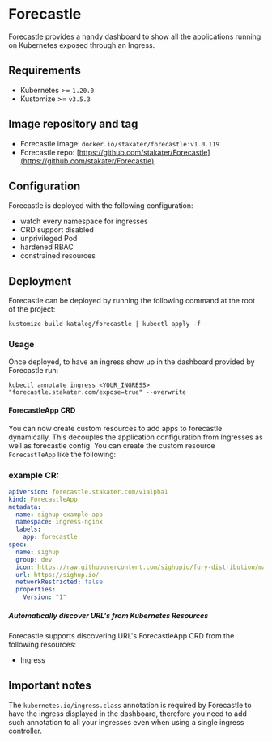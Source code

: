 # Forecastle

<!-- <KFD-DOCS> -->

[Forecastle][forecastle-page] provides a handy dashboard to show all the applications running on Kubernetes exposed through an Ingress.

## Requirements

- Kubernetes >= `1.20.0`
- Kustomize >= `v3.5.3`

## Image repository and tag

- Forecastle image: `docker.io/stakater/forecastle:v1.0.119`
- Forecastle repo: [https://github.com/stakater/Forecastle](https://github.com/stakater/Forecastle)

## Configuration

Forecastle is deployed with the following configuration:

- watch every namespace for ingresses
- CRD support disabled
- unprivileged Pod
- hardened RBAC
- constrained resources

## Deployment

Forecastle can be deployed by running the following command at the root of the project:

```shell
kustomize build katalog/forecastle | kubectl apply -f -
```

### Usage

Once deployed, to have an ingress show up in the dashboard provided by Forecastle run:

```shell
kubectl annotate ingress <YOUR_INGRESS> "forecastle.stakater.com/expose=true" --overwrite
```
#### ForecastleApp CRD

You can now create custom resources to add apps to forecastle dynamically. This decouples the application configuration from Ingresses as well as forecastle config. You can create the custom resource `ForecastleApp` like the following:
### example CR:

```yaml
apiVersion: forecastle.stakater.com/v1alpha1
kind: ForecastleApp
metadata:
  name: sighup-example-app
  namespace: ingress-nginx
  labels:
    app: forecastle
spec:
  name: sighup
  group: dev
  icon: https://raw.githubusercontent.com/sighupio/fury-distribution/main/docs/assets/fury-epta-white.png
  url: https://sighup.io/
  networkRestricted: false
  properties:
    Version: "1"
```

##### Automatically discover URL's from Kubernetes Resources

Forecastle supports discovering URL's ForecastleApp CRD from the following resources:
- Ingress

## Important notes

The `kubernetes.io/ingress.class` annotation is required by Forecastle to have the ingress displayed in the dashboard, therefore you need to add such annotation to all your ingresses even when using a single ingress controller.

<!-- Links -->
[forecastle-page]: https://github.com/stakater/Forecastle

<!-- </KFD-DOCS> -->
